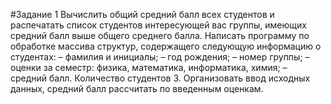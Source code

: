 #Задание 1
Вычислить общий средний балл всех студентов и распечатать список студентов интересующей вас группы, имеющих средний балл выше общего среднего балла.
Написать программу по обработке массива структур, содержащего следующую информацию о студентах:
– фамилия и инициалы;
– год рождения;
– номер группы;
– оценки за семестр: физика, математика, информатика, химия;
– средний балл.
Количество студентов 3. Организовать ввод исходных данных, средний балл рассчитать по введенным оценкам.
